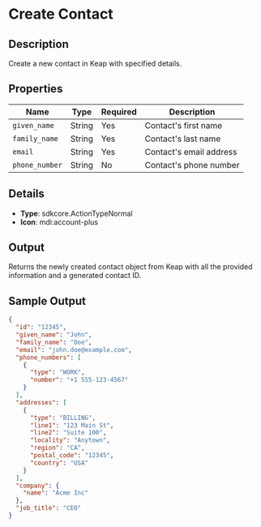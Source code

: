 # Create Contact

## Description

Create a new contact in Keap with specified details.

## Properties

| Name | Type | Required | Description |
|------|------|----------|-------------|
| `given_name` | String | Yes | Contact's first name |
| `family_name` | String | Yes | Contact's last name |
| `email` | String | Yes | Contact's email address |
| `phone_number` | String | No | Contact's phone number |

## Details

- **Type**: sdkcore.ActionTypeNormal
- **Icon**: mdi:account-plus

## Output

Returns the newly created contact object from Keap with all the provided information and a generated contact ID.

## Sample Output

```json
{
  "id": "12345",
  "given_name": "John",
  "family_name": "Doe",
  "email": "john.doe@example.com",
  "phone_numbers": [
    {
      "type": "WORK",
      "number": "+1 555-123-4567"
    }
  ],
  "addresses": [
    {
      "type": "BILLING",
      "line1": "123 Main St",
      "line2": "Suite 100",
      "locality": "Anytown",
      "region": "CA",
      "postal_code": "12345",
      "country": "USA"
    }
  ],
  "company": {
    "name": "Acme Inc"
  },
  "job_title": "CEO"
}
```